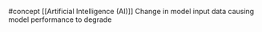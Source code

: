 #concept 
[[Artificial Intelligence (AI)]]
Change in model input data causing model performance to degrade